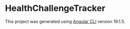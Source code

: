# HealthChallengeTracker

This project was generated using [Angular CLI](https://github.com/angular/angular-cli) version 19.1.5.
